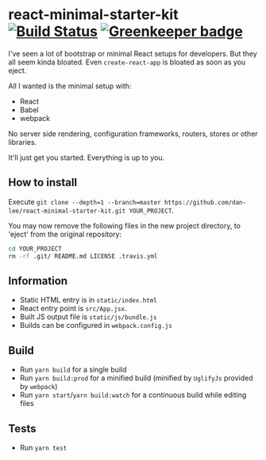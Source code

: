 # react-minimal-starter-kit [![Build Status](https://travis-ci.org/dan-lee/react-minimal-starter-kit.svg?branch=master)](https://travis-ci.org/dan-lee/react-minimal-starter-kit) [![Greenkeeper badge](https://badges.greenkeeper.io/dan-lee/react-minimal-starter-kit.svg)](https://greenkeeper.io/)

I've seen a lot of bootstrap or minimal React setups for developers. But they all seem kinda bloated. Even `create-react-app` is bloated as soon as you eject.

All I wanted is the minimal setup with: 

* React
* Babel
* webpack

No server side rendering, configuration frameworks, routers, stores or other libraries.

It'll just get you started. Everything is up to you.

## How to install

Execute `git clone --depth=1 --branch=master https://github.com/dan-lee/react-minimal-starter-kit.git YOUR_PROJECT`.
  
You may now remove the following files in the new project directory, to 'eject' from the original repository:

```sh
cd YOUR_PROJECT
rm -rf .git/ README.md LICENSE .travis.yml
``` 

## Information

- Static HTML entry is in `static/index.html`
- React entry point is `src/App.jsx`.
- Built JS output file is `static/js/bundle.js`
- Builds can be configured in `webpack.config.js`

## Build

* Run `yarn build` for a single build
* Run `yarn build:prod` for a minified build (minified by `UglifyJs` provided by `webpack`)
* Run `yarn start`/`yarn build:watch` for a continuous build while editing files

## Tests

* Run `yarn test`
